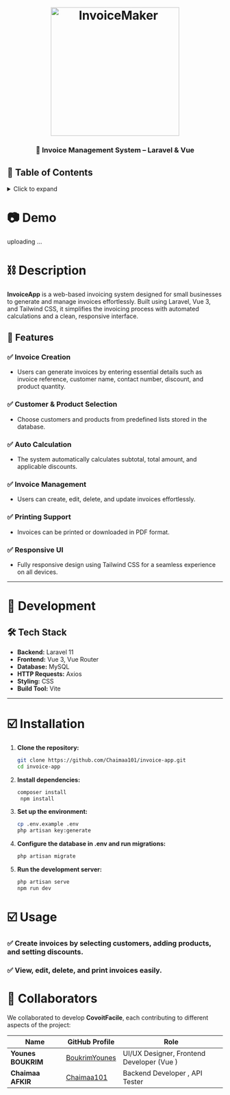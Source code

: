 <h1 align="center">
	<img width="300" alt="InvoiceMaker" src="https://github.com/Chaimaa101/">
</h1>

<h3 align="center">
	🧾 Invoice Management System – Laravel & Vue
</h3>

## 📖 Table of Contents

<details>
<summary>Click to expand</summary>

- [📖 Table of Contents](#-table-of-contents)
- [📷 Demo](#-demo) 
- [⛓ Description](#-description)
  - [Invoice Creation](#invoice-creation)
  - [Customer & Product Selection](#customer--product-selection)
  - [Auto Calculation](#auto-calculation)
  - [Invoice Management](#invoice-management)
  - [Printing Support](#printing-support)
  - [Responsive UI](#responsive-ui)
- [🔨 Development](#-development)
  - [Tech Stack](#tech-stack)
- [☑️ Installation](#-installation)
  - [Usage](#usage)
- [🤝 Collaborators](#-collaborators)

</details>


# 📷 Demo 

uploading ...

# ⛓ Description

**InvoiceApp** is a web-based invoicing system designed for small businesses to generate and manage invoices effortlessly. Built using Laravel, Vue 3, and Tailwind CSS, it simplifies the invoicing process with automated calculations and a clean, responsive interface.

## 🚀 Features

### ✅ Invoice Creation
- Users can generate invoices by entering essential details such as invoice reference, customer name, contact number, discount, and product quantity.
  
### ✅ Customer & Product Selection 
- Choose customers and products from predefined lists stored in the database.

### ✅ Auto Calculation 
- The system automatically calculates subtotal, total amount, and applicable discounts.

### ✅ Invoice Management 
- Users can create, edit, delete, and update invoices effortlessly.

### ✅ Printing Support 
- Invoices can be printed or downloaded in PDF format.

### ✅ Responsive UI  
- Fully responsive design using Tailwind CSS for a seamless experience on all devices.

---

# 🔨 Development

## 🛠️ Tech Stack  
- **Backend:** Laravel 11  
- **Frontend:** Vue 3, Vue Router 
- **Database:** MySQL  
- **HTTP Requests:** Axios
- **Styling:** CSS
- **Build Tool:** Vite

---

# ☑️ Installation  

1. **Clone the repository:**  
   ```bash
   git clone https://github.com/Chaimaa101/invoice-app.git
   cd invoice-app
2. **Install dependencies:**
   ```bash
   composer install
    npm install
3. **Set up the environment:**
   ```bash
   cp .env.example .env
   php artisan key:generate
4. **Configure the database in .env and run migrations:**
   ```bash
   php artisan migrate
5. **Run the development server:**
    ```bash
    php artisan serve
    npm run dev


# ☑️ Usage
### ✅ Create invoices by selecting customers, adding products, and setting discounts.
### ✅ View, edit, delete, and print invoices easily. 

# 🤝 Collaborators

We collaborated to develop **CovoitFacile**, each contributing to different aspects of the project:

| Name                | GitHub Profile                                      | Role                                                |
|-------------------- |---------------------------------------------------- |---------------------------------------------------- |
| **Younes BOUKRIM**  | [BoukrimYounes](https://github.com/BoukrimYounes)   | UI/UX Designer, Frontend Developer (Vue )          |
| **Chaimaa AFKIR**   | [Chaimaa101](https://github.com/Chaimaa101)         | Backend Developer , API Tester                      |



